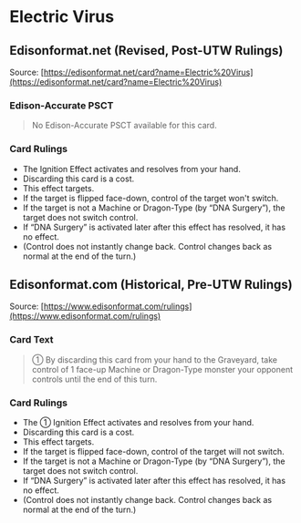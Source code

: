 # Electric Virus

## Edisonformat.net (Revised, Post-UTW Rulings)

Source: [https://edisonformat.net/card?name=Electric%20Virus](https://edisonformat.net/card?name=Electric%20Virus)

### Edison-Accurate PSCT

> No Edison-Accurate PSCT available for this card.

### Card Rulings

*   The Ignition Effect activates and resolves from your hand.
*   Discarding this card is a cost.
*   This effect targets.
*   If the target is flipped face-down, control of the target won't switch.
*   If the target is not a Machine or Dragon-Type (by “DNA Surgery”), the target does not switch control.
*   If “DNA Surgery” is activated later after this effect has resolved, it has no effect.
*   (Control does not instantly change back. Control changes back as normal at the end of the turn.)


## Edisonformat.com (Historical, Pre-UTW Rulings)

Source: [https://www.edisonformat.com/rulings](https://www.edisonformat.com/rulings)

### Card Text

> ① By discarding this card from your hand to the Graveyard, take control of 1 face-up Machine or Dragon-Type monster your opponent controls until the end of this turn.

### Card Rulings

*   The ① Ignition Effect activates and resolves from your hand.
*   Discarding this card is a cost.
*   This effect targets.
*   If the target is flipped face-down, control of the target will not switch.
*   If the target is not a Machine or Dragon-Type (by “DNA Surgery”), the target does not switch control.
*   If “DNA Surgery” is activated later after this effect has resolved, it has no effect.
*   (Control does not instantly change back. Control changes back as normal at the end of the turn.)


